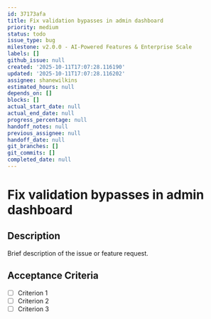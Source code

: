```yaml
---
id: 37173afa
title: Fix validation bypasses in admin dashboard
priority: medium
status: todo
issue_type: bug
milestone: v2.0.0 - AI-Powered Features & Enterprise Scale
labels: []
github_issue: null
created: '2025-10-11T17:07:28.116190'
updated: '2025-10-11T17:07:28.116202'
assignee: shanewilkins
estimated_hours: null
depends_on: []
blocks: []
actual_start_date: null
actual_end_date: null
progress_percentage: null
handoff_notes: null
previous_assignee: null
handoff_date: null
git_branches: []
git_commits: []
completed_date: null
---
```


# Fix validation bypasses in admin dashboard

## Description

Brief description of the issue or feature request.

## Acceptance Criteria

- [ ] Criterion 1
- [ ] Criterion 2
- [ ] Criterion 3